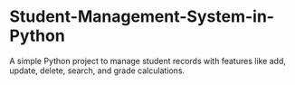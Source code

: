 # Student-Management-System-in-Python
A simple Python project to manage student records with features like add, update, delete, search, and grade calculations.
